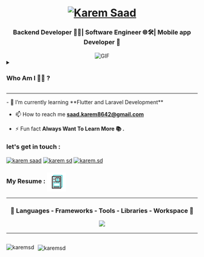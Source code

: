 <h1 align="center">
  <a href="https://git.io/typing-svg"><img src="https://readme-typing-svg.herokuapp.com?font=Righteous&pause=500&color=B24392&size=35&center=true&vCenter=true&random=false&width=435&lines=Hi+all+!+%F0%9F%91%8B+;+I'm+Buddhi+Chathuranga!" alt="Karem Saad" /></a>
    </h1>
<h3 align="center"> Backend Developer 👨‍💻| Software Engineer 🌐🛠️| Mobile app Developer 📱 </h3>


<div align="center" style="display: block;">
    <img align="center" alt="GIF" src="programmer.gif" width="500" height="320" />
</div>



<details><summary> <h3> Who Am I 🕵️‍♂️ ? </h3></summary>


**`Hi, I am Karem Saad. I have a Diploma in Software Engineering from the Technical Computer College at Damascus University, and I am in my second year of Information Technology Engineering at the Syrian Virtual University. Currently, I am in my third year of diving into the world of programming and software engineering.
Throughout this journey, I have discovered many great concepts such as OOP, SOLID principles, generics with abstract classes, unit testing, and UML. I apply these concepts to every language I work with, including C#, Dart, PHP, and Python.
In my last experience with a large project, I recognized the importance of implementing design patterns for scalability and maintainability. This led me to delve deeper into methodologies like Model-View-Controller (MVC) and the Repository Pattern. My goal is always to provide the best experience for my clients or the team I work with.
Lately, I have been focusing on frameworks such as Flutter and Laravel to elevate my skills in both. Additionally, I utilize tools such as Git to enhance my workflow. I am committed to continually learning and improving in my field.
`**

</details>
<hr>
- 🌱 I’m currently learning **Flutter and Laravel Development**

- 📫 How to reach me **saad.karem8642@gmail.com**

- ⚡ Fun fact **Always Want To Learn More 📚 .**

<h3 align="left">let's get in touch :</h3>
<p align="left">
<a href="https://linkedin.com/in/karem-saad-881081225" target="blank"><img align="center" src="https://raw.githubusercontent.com/rahuldkjain/github-profile-readme-generator/master/src/images/icons/Social/linked-in-alt.svg" alt="karem saad" height="30" width="40" /></a>
<a href="https://fb.com/banel.reshl" target="blank"><img align="center" src="https://raw.githubusercontent.com/rahuldkjain/github-profile-readme-generator/master/src/images/icons/Social/facebook.svg" alt="karem sd" height="30" width="40" /></a>
<a href="https://instagram.com/karem.sd" target="blank"><img align="center" src="https://raw.githubusercontent.com/rahuldkjain/github-profile-readme-generator/master/src/images/icons/Social/instagram.svg" alt="karem.sd" height="30" width="40" /></a>
</p>
<h3 align="left">My Resume : <a href="https://azure-constanta-25.tiiny.site" target="blank"><img align="center" src="cv1.gif" alt="karem saad" height="50" width="50" /></a></h3>


<hr>
<h3 align="center" > 🚀 Languages - Frameworks - Tools - Libraries - Workspace 🚀</h3>
<p align="center">
    <img src="https://skillicons.dev/icons?i=dart,flutter,laravel,firebase,bootstrap,html,css,vscode,figma,git,js,postman,cs,php,mysql,github,gitlab,vscode,visualstudio,windows" 

 </p>

<hr>
<div style="display: flex;">
    <p style="margin-right: 5px;"><img align="left" src="https://github-readme-stats.vercel.app/api/top-langs?username=karemsd&show_icons=true&locale=en&layout=compact&theme=radical" alt="karemsd" /></p>
    <p style="margin-left: 5px;"><img align="center" src="https://github-readme-stats.vercel.app/api?username=karemsd&show_icons=true&locale=en&theme=radical" alt="karemsd" /></p>
</div>
